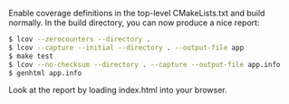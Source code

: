 Enable coverage definitions in the top-level CMakeLists.txt and build
normally. In the build directory, you can now produce a nice report:

```sh
$ lcov --zerocounters --directory .
$ lcov --capture --initial --directory . --output-file app
$ make test
$ lcov --no-checksum --directory . --capture --output-file app.info
$ genhtml app.info
```

Look at the report by loading index.html into your browser.